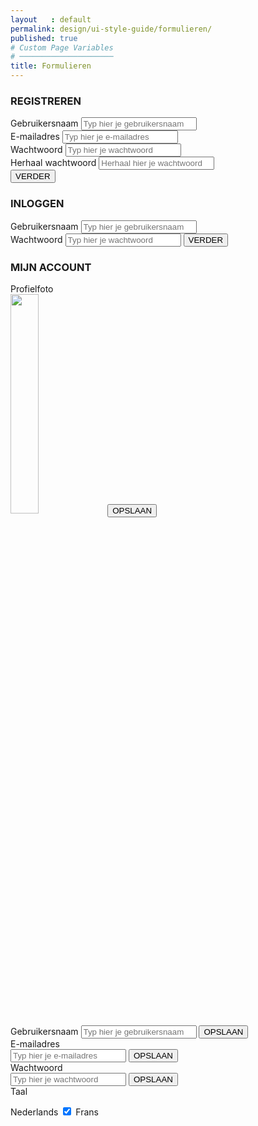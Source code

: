 ```yaml
---
layout   : default
permalink: design/ui-style-guide/formulieren/
published: true
# Custom Page Variables
# ─────────────────────
title: Formulieren
---
```



<div class="container">
    <div class="row">
    <div class="col-sm-6">
<div class="container4">
  <h3 class="titel">REGISTREREN</h3>
  <form action="/action_page.php">
   <div class="form-group">
      <label for="text">Gebruikersnaam</label>
      <input type="text" class="form-control" class="text" placeholder="Typ hier je gebruikersnaam" name="text">
    </div>
    <div class="form-group">
      <label for="email">E-mailadres</label>
      <input type="email" class="form-control" class="email" placeholder="Typ hier je e-mailadres" name="email">
    </div>
    <div class="form-group">
      <label for="pwd">Wachtwoord</label>
      <input type="password" class="form-control" class="pwd2" placeholder="Typ hier je wachtwoord" name="pwd">
      <div class="form-group">
      </div>
      <label for="pwd">Herhaal wachtwoord</label>
      <input type="password" class="form-control" class="pwd2" placeholder="Herhaal hier je wachtwoord" name="pwd">
      </div>
    <button class="button2"> VERDER </button>
  </form>
</div>
</div>


<div class="col-sm-6">
<div class="container4">
  <h3 class="titel">INLOGGEN</h3>
  <form action="/action_page.php">
   <div class="form-group">
      <label for="text">Gebruikersnaam</label>
      <input type="text" class="form-control" class="text" placeholder="Typ hier je gebruikersnaam" name="text">
    </div>
    <div class="form-group">
      <label for="pwd">Wachtwoord</label>
      <input type="password" class="pwd2" placeholder="Typ hier je wachtwoord" name="pwd">
    <button class="button2"> VERDER </button>
    </div>
  </form>
</div>
</div>
</div>

 <div class="row">
    <div class="col-sm-6">
      <div class="container5">
        <h3 class="titel">MIJN ACCOUNT</h3>
        <form action="/action_page.php">
        <div class="form-group">
            <label for="text">Profielfoto</label>
        </div>
        <img src="/1718-nmd3-project-clauwers_cocquyt/assets/img/fotojongen.png" class="fotojongen" width="30%"/>
        <button class="button3"> OPSLAAN </button>
        <div class="form-group">
      <label for="text">Gebruikersnaam</label>
      <input type="text" class="form-control" class="pwd" placeholder="Typ hier je gebruikersnaam" name="text">
      <button class="button3"> OPSLAAN </button>
      </div>
    <div class="form-group">
      <label for="email">E-mailadres</label>
      </div>
      <input type="email" class="form-control" class="pwd" placeholder="Typ hier je e-mailadres" name="email">
      <button class="button3"> OPSLAAN </button>
    <div class="form-group">
      <label for="pwd">Wachtwoord</label>
      </div>
      <input type="password" class="form-control" class="pwd" placeholder="Typ hier je wachtwoord" name="pwd">
      <button class="button3"> OPSLAAN </button>
      <div class="form-group">
        <label for="pwd">Taal</label>
        </div>
        <p class="formulier"> Nederlands 
          <label class="switch">
            <input type="checkbox" checked>
            <span class="slider round"> </span>
          </label>
        Frans </p>
    </form>
  </div>
</div>
</div>
